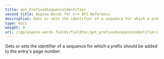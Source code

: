```yaml
---
title: get_PrefixedSequenceIdentifier
second_title: Aspose.Words for C++ API Reference
description: Gets or sets the identifier of a sequence for which a prefix should be added to the entry's page number. 
type: docs
weight: 0
url: /cpp/aspose.words.fields/fieldtoc/get_prefixedsequenceidentifier/
---
```


Gets or sets the identifier of a sequence for which a prefix should be added to the entry's page number. 

